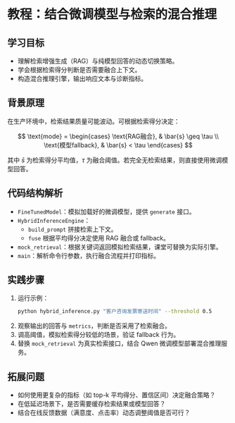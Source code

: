 # 教程：结合微调模型与检索的混合推理

## 学习目标
- 理解检索增强生成（RAG）与纯模型回答的动态切换策略。
- 学会根据检索得分判断是否需要融合上下文。
- 构造混合推理引擎，输出响应文本与诊断指标。

## 背景原理
在生产环境中，检索结果质量可能波动。可根据检索得分决定：

$$
\text{mode} = \begin{cases}
\text{RAG融合}, & \bar{s} \geq \tau \\
\text{模型fallback}, & \bar{s} < \tau
\end{cases}
$$

其中 $\bar{s}$ 为检索得分平均值，$\tau$ 为融合阈值。若完全无检索结果，则直接使用微调模型回答。

## 代码结构解析
- `FineTunedModel`：模拟加载好的微调模型，提供 `generate` 接口。
- `HybridInferenceEngine`：
  - `build_prompt` 拼接检索上下文。
  - `fuse` 根据平均得分决定使用 RAG 融合或 fallback。
- `mock_retrieval`：根据关键词返回模拟检索结果，课堂可替换为实际引擎。
- `main`：解析命令行参数，执行融合流程并打印指标。

## 实践步骤
1. 运行示例：
   ```bash
   python hybrid_inference.py "客户咨询发票寄送时间" --threshold 0.5
   ```
2. 观察输出的回答与 `metrics`，判断是否采用了检索融合。
3. 调高阈值，模拟检索得分较低的场景，验证 fallback 行为。
4. 替换 `mock_retrieval` 为真实检索接口，结合 Qwen 微调模型部署混合推理服务。

## 拓展问题
- 如何使用更复杂的指标（如 top-k 平均得分、置信区间）决定融合策略？
- 在低延迟场景下，是否需要缓存检索结果或模型回答？
- 结合在线反馈数据（满意度、点击率）动态调整阈值是否可行？
